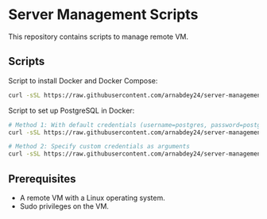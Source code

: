 # Server Management Scripts

This repository contains scripts to manage remote VM.

## Scripts

Script to install Docker and Docker Compose:
```bash
curl -sSL https://raw.githubusercontent.com/arnabdey24/server-management-scripts/main/install-docker.sh | bash
```
Script to set up PostgreSQL in Docker:
```bash
# Method 1: With default credentials (username=postgres, password=postgres, db=postgres)
curl -sSL https://raw.githubusercontent.com/arnabdey24/server-management-scripts/master/postgres-docker-setup.sh | bash

# Method 2: Specify custom credentials as arguments
curl -sSL https://raw.githubusercontent.com/arnabdey24/server-management-scripts/master/postgres-docker-setup.sh | bash -s username password dbname
```

## Prerequisites

- A remote VM with a Linux operating system.
- Sudo privileges on the VM.
